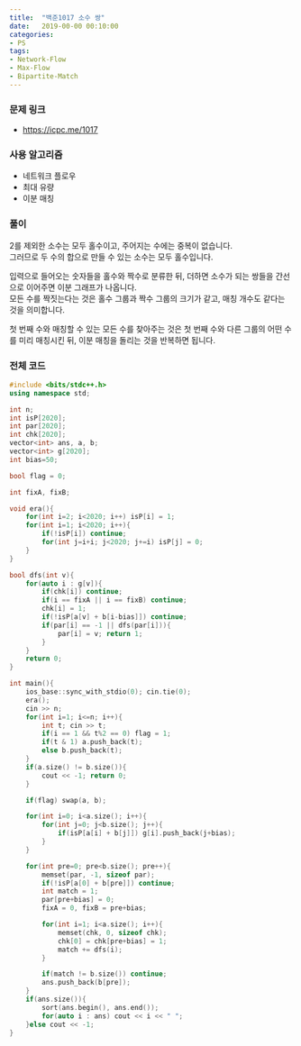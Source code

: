```yaml
---
title:  "백준1017 소수 쌍"
date:   2019-00-00 00:10:00
categories:
- PS
tags:
- Network-Flow
- Max-Flow
- Bipartite-Match
---
```


### 문제 링크
* https://icpc.me/1017

### 사용 알고리즘
* 네트워크 플로우
* 최대 유량
* 이분 매칭

### 풀이
2를 제외한 소수는 모두 홀수이고, 주어지는 수에는 중복이 없습니다.<br>
그러므로 두 수의 합으로 만들 수 있는 소수는 모두 홀수입니다.

입력으로 들어오는 숫자들을 홀수와 짝수로 분류한 뒤, 더하면 소수가 되는 쌍들을 간선으로 이어주면 이분 그래프가 나옵니다.<br>
모든 수를 짝짓는다는 것은 홀수 그룹과 짝수 그룹의 크기가 같고, 매칭 개수도 같다는 것을 의미합니다.

첫 번째 수와 매칭할 수 있는 모든 수를 찾아주는 것은 첫 번째 수와 다른 그룹의 어떤 수를 미리 매칭시킨 뒤, 이분 매칭을 돌리는 것을 반복하면 됩니다.

### 전체 코드
```cpp
#include <bits/stdc++.h>
using namespace std;

int n;
int isP[2020];
int par[2020];
int chk[2020];
vector<int> ans, a, b;
vector<int> g[2020];
int bias=50;

bool flag = 0;

int fixA, fixB;

void era(){
	for(int i=2; i<2020; i++) isP[i] = 1;
	for(int i=1; i<2020; i++){
		if(!isP[i]) continue;
		for(int j=i+i; j<2020; j+=i) isP[j] = 0;
	}
}

bool dfs(int v){
	for(auto i : g[v]){
		if(chk[i]) continue;
		if(i == fixA || i == fixB) continue;
		chk[i] = 1;
		if(!isP[a[v] + b[i-bias]]) continue;
		if(par[i] == -1 || dfs(par[i])){
			par[i] = v; return 1;
		}
	}
	return 0;
}

int main(){
	ios_base::sync_with_stdio(0); cin.tie(0);
	era();
	cin >> n;
	for(int i=1; i<=n; i++){
		int t; cin >> t;
		if(i == 1 && t%2 == 0) flag = 1;
		if(t & 1) a.push_back(t);
		else b.push_back(t);
	}
	if(a.size() != b.size()){
		cout << -1; return 0;
	}

	if(flag) swap(a, b);

	for(int i=0; i<a.size(); i++){
		for(int j=0; j<b.size(); j++){
			if(isP[a[i] + b[j]]) g[i].push_back(j+bias);
		}
	}

	for(int pre=0; pre<b.size(); pre++){
		memset(par, -1, sizeof par);
		if(!isP[a[0] + b[pre]]) continue;
		int match = 1;
		par[pre+bias] = 0;
		fixA = 0, fixB = pre+bias;

		for(int i=1; i<a.size(); i++){
			memset(chk, 0, sizeof chk);
			chk[0] = chk[pre+bias] = 1;
			match += dfs(i);
		}

		if(match != b.size()) continue;
		ans.push_back(b[pre]);
	}
	if(ans.size()){
		sort(ans.begin(), ans.end());
		for(auto i : ans) cout << i << " ";
	}else cout << -1;
}
```
